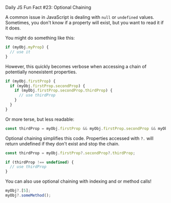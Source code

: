 Daily JS Fun Fact #23: Optional Chaining

A common issue in JavaScript is dealing with `null` or `undefined` values. Sometimes, you don't know if a property will exist, but you want to read it if it does.

You might do something like this:

```js
if (myObj.myProp) {
  // use it
}
```

However, this quickly becomes verbose when accessing a chain of potentially nonexistent properties.

```js
if (myObj.firstProp) {
  if (myObj.firstProp.secondProp) {
    if (myObj.firstProp.secondProp.thirdProp) {
      // use thirdProp
    }
  }
}
```

Or more terse, but less readable:

```js
const thirdProp = myObj.firstProp && myObj.firstProp.secondProp && myObj.firstProp.secondProp.thirdProp;
```

Optional chaining simplifies this code. Properties accessed with `?.` will return undefined if they don't exist and stop the chain.

```js
const thirdProp = myObj.firstProp?.secondProp?.thirdProp;

if (thirdProp !== undefined) {
  // use thirdProp
} 
```

You can also use optional chaining with indexing and or method calls!

```js
myObj?.[5];
myObj?.someMethod();
```

